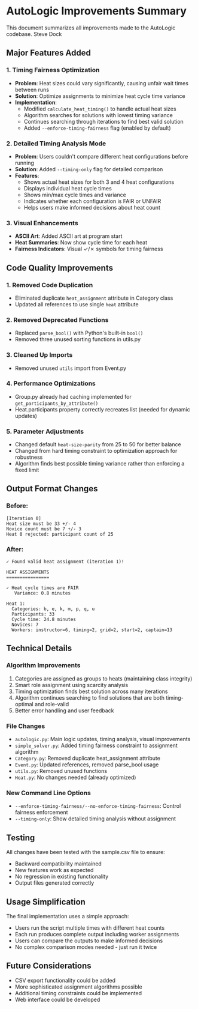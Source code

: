 # AutoLogic Improvements Summary

This document summarizes all improvements made to the AutoLogic codebase.
Steve Dock

## Major Features Added

### 1. Timing Fairness Optimization
- **Problem**: Heat sizes could vary significantly, causing unfair wait times between runs
- **Solution**: Optimize assignments to minimize heat cycle time variance
- **Implementation**: 
  - Modified `calculate_heat_timing()` to handle actual heat sizes
  - Algorithm searches for solutions with lowest timing variance
  - Continues searching through iterations to find best valid solution
  - Added `--enforce-timing-fairness` flag (enabled by default)

### 2. Detailed Timing Analysis Mode
- **Problem**: Users couldn't compare different heat configurations before running
- **Solution**: Added `--timing-only` flag for detailed comparison
- **Features**:
  - Shows actual heat sizes for both 3 and 4 heat configurations
  - Displays individual heat cycle times
  - Shows min/max cycle times and variance
  - Indicates whether each configuration is FAIR or UNFAIR
  - Helps users make informed decisions about heat count

### 3. Visual Enhancements
- **ASCII Art**: Added ASCII art at program start
- **Heat Summaries**: Now show cycle time for each heat
- **Fairness Indicators**: Visual ✓/✗ symbols for timing fairness

## Code Quality Improvements

### 1. Removed Code Duplication
- Eliminated duplicate `heat_assignment` attribute in Category class
- Updated all references to use single `heat` attribute

### 2. Removed Deprecated Functions
- Replaced `parse_bool()` with Python's built-in `bool()`
- Removed three unused sorting functions in utils.py

### 3. Cleaned Up Imports
- Removed unused `utils` import from Event.py

### 4. Performance Optimizations
- Group.py already had caching implemented for `get_participants_by_attribute()`
- Heat.participants property correctly recreates list (needed for dynamic updates)

### 5. Parameter Adjustments  
- Changed default `heat-size-parity` from 25 to 50 for better balance
- Changed from hard timing constraint to optimization approach for robustness
- Algorithm finds best possible timing variance rather than enforcing a fixed limit

## Output Format Changes

### Before:
```
[Iteration 0]
Heat size must be 33 +/- 4
Novice count must be 7 +/- 3
Heat 0 rejected: participant count of 25
```

### After:
```
✓ Found valid heat assignment (iteration 1)!

HEAT ASSIGNMENTS
================

✓ Heat cycle times are FAIR
   Variance: 0.8 minutes

Heat 1:
  Categories: b, e, k, m, p, q, u
  Participants: 33
  Cycle time: 24.8 minutes
  Novices: 7
  Workers: instructor=6, timing=2, grid=2, start=2, captain=13
```

## Technical Details

### Algorithm Improvements
1. Categories are assigned as groups to heats (maintaining class integrity)
2. Smart role assignment using scarcity analysis
3. Timing optimization finds best solution across many iterations
4. Algorithm continues searching to find solutions that are both timing-optimal and role-valid
5. Better error handling and user feedback

### File Changes
- `autologic.py`: Main logic updates, timing analysis, visual improvements
- `simple_solver.py`: Added timing fairness constraint to assignment algorithm
- `Category.py`: Removed duplicate heat_assignment attribute
- `Event.py`: Updated references, removed parse_bool usage
- `utils.py`: Removed unused functions
- `Heat.py`: No changes needed (already optimized)

### New Command Line Options
- `--enforce-timing-fairness/--no-enforce-timing-fairness`: Control fairness enforcement
- `--timing-only`: Show detailed timing analysis without assignment

## Testing
All changes have been tested with the sample.csv file to ensure:
- Backward compatibility maintained
- New features work as expected
- No regression in existing functionality
- Output files generated correctly

## Usage Simplification

The final implementation uses a simple approach:
- Users run the script multiple times with different heat counts
- Each run produces complete output including worker assignments
- Users can compare the outputs to make informed decisions
- No complex comparison modes needed - just run it twice

## Future Considerations
- CSV export functionality could be added
- More sophisticated assignment algorithms possible
- Additional timing constraints could be implemented
- Web interface could be developed